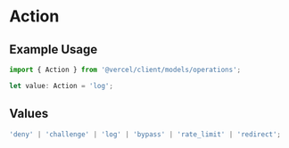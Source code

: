 # Action

## Example Usage

```typescript
import { Action } from '@vercel/client/models/operations';

let value: Action = 'log';
```

## Values

```typescript
'deny' | 'challenge' | 'log' | 'bypass' | 'rate_limit' | 'redirect';
```
